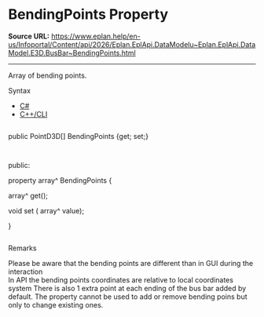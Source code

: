 # BendingPoints Property

**Source URL:** https://www.eplan.help/en-us/Infoportal/Content/api/2026/Eplan.EplApi.DataModelu~Eplan.EplApi.DataModel.E3D.BusBar~BendingPoints.html

---

Array of bending points.

Syntax

- [C#](#i-syntax-CS)
- [C++/CLI](#i-syntax-CPP2005)

```
```
public PointD3D[] BendingPoints {get; set;}
```
```

```
```
public:

property array<PointD3D>^ BendingPoints {

   array<PointD3D>^ get();

   void set (    array<PointD3D>^ value);

}
```
```

Remarks

Please be aware that the bending points are different than in GUI during the interaction  
In API the bending points coordinates are relative to local coordinates system There is also 1 extra point at each ending of the bus bar added by default. The property cannot be used to add or remove bending poins but only to change existing ones.
